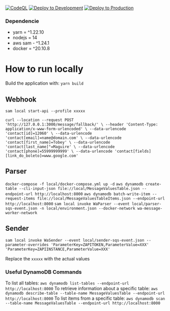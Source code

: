 [![CodeQL](https://github.com/Andriuslima/wa-message-worker-sam/actions/workflows/codeql-analysis.yml/badge.svg?branch=main)](https://github.com/Andriuslima/wa-message-worker-sam/actions/workflows/codeql-analysis.yml)
[![Deploy to Development](https://github.com/Andriuslima/wa-message-worker-sam/actions/workflows/deploy-development.yml/badge.svg?branch=main)](https://github.com/Andriuslima/wa-message-worker-sam/actions/workflows/deploy-development.yml)
[![Deploy to Production](https://github.com/Andriuslima/wa-message-worker-sam/actions/workflows/deploy-production.yml/badge.svg?branch=main)](https://github.com/Andriuslima/wa-message-worker-sam/actions/workflows/deploy-production.yml)

### Dependencie
- yarn = ^1.22.10
- nodejs = 14
- aws sam - ^1.24.1
- docker = ^20.10.8

# How to run locally
Build the application with: `yarn build`

## Webhook
`sam local start-api --profile xxxxx`

`curl --location --request POST 'http://127.0.0.1:3000/message/fallback/' \
--header 'Content-Type: application/x-www-form-urlencoded' \
--data-urlencode 'contact[id]=12060' \
--data-urlencode 'contact[email]=name@domain.com' \
--data-urlencode 'contact[first_name]=Tobey' \
--data-urlencode 'contact[last_name]"=Maguire' \
--data-urlencode 'contact[phone]=55999999999' \
--data-urlencode 'contact[fields][link_do_boleto]=www.google.com'`

## Parser
`docker-compose -f local/docker-compose.yml up -d`
`aws dynamodb create-table --cli-input-json file://local/MessageValuesTable.json --endpoint-url http://localhost:8000`
`aws dynamodb batch-write-item --request-items file://local/MessageValuesTableItems.json --endpoint-url http://localhost:8000`
`sam local invoke WaParser --event local/parser-sqs-event.json -n local/environment.json --docker-network wa-message-worker-network`

## Sender 
`sam local invoke WaSender --event local/sender-sqs-event.json --parameter-overrides 'ParameterKey=ZAPITOKEN,ParameterValue=XXX' 'ParameterKey=ZAPIINSTANCE,ParameterValue=XXX'`

Replace the `xxxxx` with the actual values


### Useful DynamoDB Commands
To list all tables: `aws dynamodb list-tables --endpoint-url http://localhost:8000`
To retrieve information about a specific table:  `aws dynamodb describe-table --table-name MessageValuesTable --endpoint-url http://localhost:8000`
To list items from a specific table:  `aws dynamodb scan --table-name MessageValuesTable --endpoint-url http://localhost:8000`
